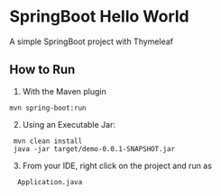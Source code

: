 # SpringBoot Hello World 
A simple SpringBoot project with Thymeleaf

## How to Run
 

1. With the Maven plugin
  ```
  mvn spring-boot:run
  ```
  
2. Using an Executable Jar:
  ```
   mvn clean install
   java -jar target/demo-0.0.1-SNAPSHOT.jar
  ```

3. From your IDE, right click on the project and run as
  ```
    Application.java
  ```
 




